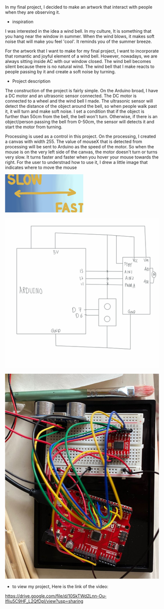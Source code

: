 In my final project, I decided to make an artwork that interact with people when they are observing it. 

- inspiration

I was interested in the idea a wind bell. In my culture, It is something that you hang near the window in summer. When the wind blows, it makes soft noise that will make you feel 'cool'. It reminds you of the summer breeze. 

For the artwork that I want to make for my final project, I want to incorporate that romantic and joyful element of a wind bell. However, nowadays, we are always sitting inside AC with our window closed. The wind bell becomes silent because there is no natural wind. The wind bell that I make reacts to people passing by it and create a soft noise by turning. 


- Project description 

The construction of the project is fairly simple. On the Arduino broad, I have a DC motor and an ultrasonic sensor connected. The DC motor is connected to a wheel and the wind bell I made. The ultrasonic sensor will detect the distance of the object around the bell, so when people walk past it, it will turn and make soft noise. I set a condition that if the object is further than 50cm from the bell, the bell won't turn. Otherwise, if there is an object/person passing the bell from  0-50cm, the sensor will detects it and start the motor from turning. 

Processing is used as a control in this project. On the processing, I created a canvas with width 255. The value of mouseX that is detected from processing will be sent to Arduino as the speed of the motor. So when the mouse is on the very left side of the canvas, the motor doesn't turn or turns very slow. It turns faster and faster when you hover your mouse towards the right. For the user to understnad how to use it, I drew a little image that indicates where to move the mouse 

![](IMG_4888.PNG)

![](IMG_4889.PNG)

![](WechatIMG4.jpeg)

- to view my project, Here is the link of the video:

https://drive.google.com/file/d/10SkTWd2Lnn-Ou-lfIiu5C9HF_L2QfDpl/view?usp=sharing
